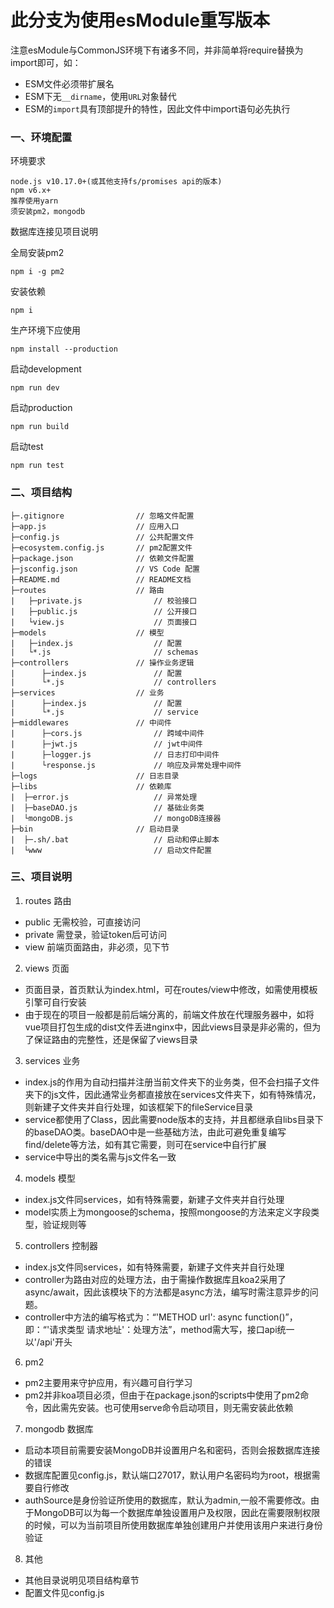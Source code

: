 # 此分支为使用esModule重写版本
  注意esModule与CommonJS环境下有诸多不同，并非简单将require替换为import即可，如：
  + ESM文件必须带扩展名
  + ESM下无`__dirname`，使用`URL`对象替代
  + ESM的`import`具有顶部提升的特性，因此文件中import语句必先执行


### 一、环境配置
环境要求

    node.js v10.17.0+(或其他支持fs/promises api的版本)
    npm v6.x+
    推荐使用yarn
    须安装pm2，mongodb

数据库连接见项目说明


全局安装pm2

```npm i -g pm2```

安装依赖

```npm i```

  生产环境下应使用

  ```npm install --production```

启动development

```npm run dev```

启动production

```npm run build```

启动test

```npm run test```


### 二、项目结构

```
├─.gitignore                // 忽略文件配置
├─app.js                    // 应用入口
├─config.js                 // 公共配置文件
├─ecosystem.config.js       // pm2配置文件
├─package.json              // 依赖文件配置
├─jsconfig.json             // VS Code 配置
├─README.md                 // README文档
├─routes                    // 路由
|   ├─private.js                // 校验接口
|   ├─public.js                 // 公开接口
|   └view.js                    // 页面接口
├─models                    // 模型
|   ├─index.js                  // 配置
|   └*.js                       // schemas
├─controllers               // 操作业务逻辑
|      ├─index.js               // 配置
|      └*.js                    // controllers
├─services                  // 业务
|      ├─index.js               // 配置
|      └*.js                    // service
├─middlewares               // 中间件
|      ├─cors.js                // 跨域中间件
|      ├─jwt.js                 // jwt中间件
|      ├─logger.js              // 日志打印中间件
|      └response.js             // 响应及异常处理中间件
├─logs                      // 日志目录
├─libs                      // 依赖库
|  ├─error.js                   // 异常处理
|  ├─baseDAO.js                 // 基础业务类
|  └mongoDB.js                  // mongoDB连接器
├─bin                       // 启动目录
|  ├─.sh/.bat                   // 启动和停止脚本
|  └www                         // 启动文件配置

```

### 三、项目说明
1. routes 路由
  - public 无需校验，可直接访问
  - private 需登录，验证token后可访问
  - view 前端页面路由，非必须，见下节

2. views 页面
  - 页面目录，首页默认为index.html，可在routes/view中修改，如需使用模板引擎可自行安装
  - 由于现在的项目一般都是前后端分离的，前端文件放在代理服务器中，如将vue项目打包生成的dist文件丢进nginx中，因此views目录是非必需的，但为了保证路由的完整性，还是保留了views目录

3. services 业务
  - index.js的作用为自动扫描并注册当前文件夹下的业务类，但不会扫描子文件夹下的js文件，因此通常业务都直接放在services文件夹下，如有特殊情况，则新建子文件夹并自行处理，如该框架下的fileService目录
  - service都使用了Class，因此需要node版本的支持，并且都继承自libs目录下的baseDAO类。baseDAO中是一些基础方法，由此可避免重复编写find/delete等方法，如有其它需要，则可在service中自行扩展
  - service中导出的类名需与js文件名一致

4. models 模型
  - index.js文件同services，如有特殊需要，新建子文件夹并自行处理
  - model实质上为mongoose的schema，按照mongoose的方法来定义字段类型，验证规则等

5. controllers 控制器
  - index.js文件同services，如有特殊需要，新建子文件夹并自行处理
  - controller为路由对应的处理方法，由于需操作数据库且koa2采用了async/await，因此该模块下的方法都是async方法，编写时需注意异步的问题。
  - controller中方法的编写格式为：“'METHOD url': async function()”， 即：“'请求类型 请求地址'：处理方法”，method需大写，接口api统一以'/api'开头

6. pm2 
  - pm2主要用来守护应用，有兴趣可自行学习
  - pm2并非koa项目必须，但由于在package.json的scripts中使用了pm2命令，因此需先安装。也可使用serve命令启动项目，则无需安装此依赖

7. mongodb 数据库
  - 启动本项目前需要安装MongoDB并设置用户名和密码，否则会报数据库连接的错误
  - 数据库配置见config.js，默认端口27017，默认用户名密码均为root，根据需要自行修改
  - authSource是身份验证所使用的数据库，默认为admin,一般不需要修改。由于MongoDB可以为每一个数据库单独设置用户及权限，因此在需要限制权限的时候，可以为当前项目所使用数据库单独创建用户并使用该用户来进行身份验证

8. 其他
  - 其他目录说明见项目结构章节
  - 配置文件见config.js
